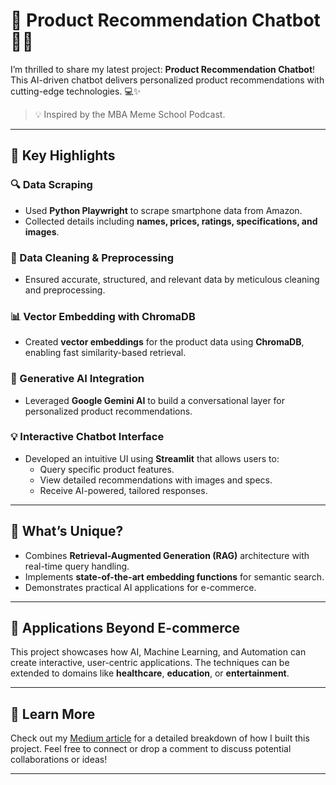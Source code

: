 # 🚀 Product Recommendation Chatbot 🤖🎉

I’m thrilled to share my latest project: **Product Recommendation Chatbot**! This AI-driven chatbot delivers personalized product recommendations with cutting-edge technologies. 💻✨  

> 💡 Inspired by the MBA Meme School Podcast.

---

## 🌟 Key Highlights

### 🔍 Data Scraping
- Used **Python Playwright** to scrape smartphone data from Amazon.  
- Collected details including **names, prices, ratings, specifications, and images**.

### 🧹 Data Cleaning & Preprocessing
- Ensured accurate, structured, and relevant data by meticulous cleaning and preprocessing.

### 📊 Vector Embedding with ChromaDB
- Created **vector embeddings** for the product data using **ChromaDB**, enabling fast similarity-based retrieval.

### 🧠 Generative AI Integration
- Leveraged **Google Gemini AI** to build a conversational layer for personalized product recommendations.

### 💡 Interactive Chatbot Interface
- Developed an intuitive UI using **Streamlit** that allows users to:
  - Query specific product features.
  - View detailed recommendations with images and specs.
  - Receive AI-powered, tailored responses.

---

## 🌟 What’s Unique?  
- Combines **Retrieval-Augmented Generation (RAG)** architecture with real-time query handling.  
- Implements **state-of-the-art embedding functions** for semantic search.  
- Demonstrates practical AI applications for e-commerce.

---

## 🚀 Applications Beyond E-commerce
This project showcases how AI, Machine Learning, and Automation can create interactive, user-centric applications. The techniques can be extended to domains like **healthcare**, **education**, or **entertainment**.  

---

## 📖 Learn More  
Check out my [Medium article](https://medium.com/@thaiebu785/building-a-product-recommendation-chatbot-using-retrieval-augmented-generation-rag-303131481122) for a detailed breakdown of how I built this project. Feel free to connect or drop a comment to discuss potential collaborations or ideas!

---
